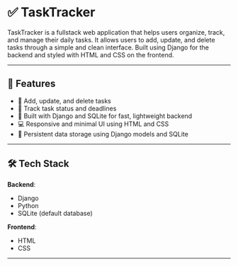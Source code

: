 # ✅ TaskTracker

TaskTracker is a fullstack web application that helps users organize, track, and manage their daily tasks. It allows users to add, update, and delete tasks through a simple and clean interface. Built using Django for the backend and styled with HTML and CSS on the frontend.

---

## 🚀 Features

- 📝 Add, update, and delete tasks
- 📅 Track task status and deadlines
- 🎯 Built with Django and SQLite for fast, lightweight backend
- 💻 Responsive and minimal UI using HTML and CSS
- 💾 Persistent data storage using Django models and SQLite

---

## 🛠 Tech Stack

**Backend**:
- Django
- Python
- SQLite (default database)

**Frontend**:
- HTML
- CSS

---
